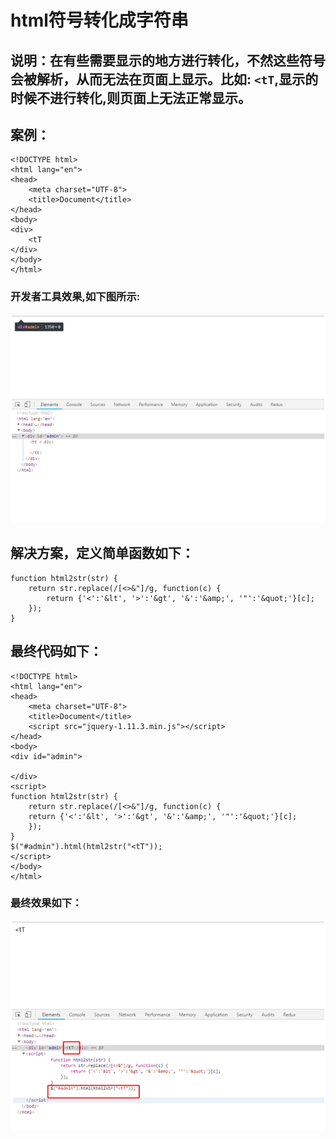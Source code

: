# html符号转化成字符串
## 说明：在有些需要显示的地方进行转化，不然这些符号会被解析，从而无法在页面上显示。比如: ``` <tT ```,显示的时候不进行转化,则页面上无法正常显示。

## 案例：
```
<!DOCTYPE html>
<html lang="en">
<head>
	<meta charset="UTF-8">
	<title>Document</title>
</head>
<body>
<div>
    <tT
</div>
</body>
</html>
```
### 开发者工具效果,如下图所示:
![](https://github.com/clearloverP/javascript/blob/master/Demo/pics/old.jpg) 

## 解决方案，定义简单函数如下：
```
function html2str(str) {
	return str.replace(/[<>&"]/g, function(c) {
		return {'<':'&lt', '>':'&gt', '&':'&amp;', '"':'&quot;'}[c];
	});
}
```

## 最终代码如下：
```
<!DOCTYPE html>
<html lang="en">
<head>
	<meta charset="UTF-8">
	<title>Document</title>
	<script src="jquery-1.11.3.min.js"></script>
</head>
<body>
<div id="admin">

</div>
<script>
function html2str(str) {
    return str.replace(/[<>&"]/g, function(c) {
	return {'<':'&lt', '>':'&gt', '&':'&amp;', '"':'&quot;'}[c];
    });
}
$("#admin").html(html2str("<tT"));
</script>
</body>
</html>
```

### 最终效果如下：
![](https://github.com/clearloverP/javascript/blob/master/Demo/pics/new.jpg) 
